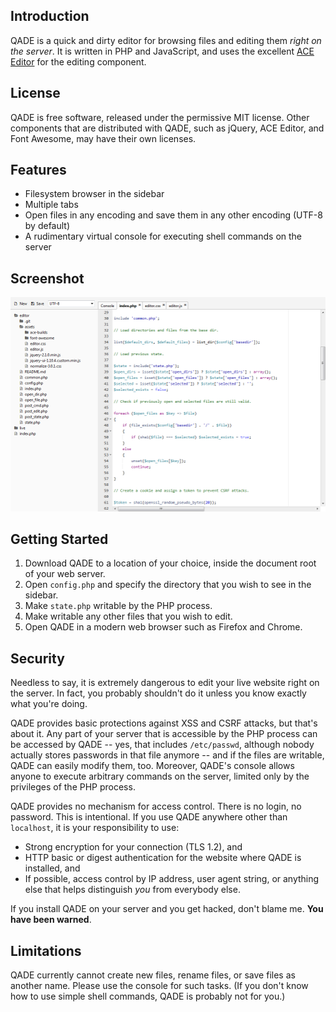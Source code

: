 
Introduction
------------

QADE is a quick and dirty editor for browsing files and editing them _right on the server_.
It is written in PHP and JavaScript, and uses the excellent [ACE Editor](http://ace.c9.io/) for the editing component.

License
-------

QADE is free software, released under the permissive MIT license.
Other components that are distributed with QADE, such as jQuery, ACE Editor, and Font Awesome, may have their own licenses.

Features
--------

- Filesystem browser in the sidebar
- Multiple tabs
- Open files in any encoding and save them in any other encoding (UTF-8 by default)
- A rudimentary virtual console for executing shell commands on the server

Screenshot
----------

![Screenshot](assets/screenshot.png)

Getting Started
---------------

1. Download QADE to a location of your choice, inside the document root of your web server.
2. Open `config.php` and specify the directory that you wish to see in the sidebar.
3. Make `state.php` writable by the PHP process.
4. Make writable any other files that you wish to edit.
5. Open QADE in a modern web browser such as Firefox and Chrome.

Security
--------

Needless to say, it is extremely dangerous to edit your live website right on the server.
In fact, you probably shouldn't do it unless you know exactly what you're doing.

QADE provides basic protections against XSS and CSRF attacks, but that's about it.
Any part of your server that is accessible by the PHP process can be accessed by QADE
-- yes, that includes `/etc/passwd`, although nobody actually stores passwords in that file anymore --
and if the files are writable, QADE can easily modify them, too.
Moreover, QADE's console allows anyone to execute arbitrary commands on the server,
limited only by the privileges of the PHP process.

QADE provides no mechanism for access control. There is no login, no password. This is intentional.
If you use QADE anywhere other than `localhost`, it is your responsibility to use:

- Strong encryption for your connection (TLS 1.2), and
- HTTP basic or digest authentication for the website where QADE is installed, and
- If possible, access control by IP address, user agent string, or anything else that helps distinguish _you_ from everybody else.

If you install QADE on your server and you get hacked, don't blame me. **You have been warned**.

Limitations
-----------

QADE currently cannot create new files, rename files, or save files as another name.
Please use the console for such tasks.
(If you don't know how to use simple shell commands, QADE is probably not for you.)

